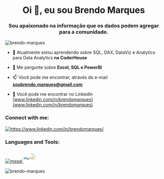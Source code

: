 <h1 align="center">Oi 👋, eu sou Brendo Marques</h1>
<h3 align="center">Sou apaixonado na informação que os dados podem agregar para a comunidade.</h3>

<p align="left"> <img src="https://komarev.com/ghpvc/?username=brendo-marques&label=Profile%20views&color=0e75b6&style=flat" alt="brendo-marques" /> </p>

- 🌱 Atualmente estou aprendendo sobre SQL, DAX, DataViz e Analytics para Data Analytics **na CoderHouse**

- 💬 Me pergunte sobre **Excel, SQL e PowerBI**

- 📫 Você pode me encontrar, através do e-mail **soubrendo.marques@gmail.com**

- 📄 Você pode me encontrar no LinkedIn [www.linkedin.com/in/brendomarques](www.linkedin.com/in/brendomarques)

<h3 align="left">Connect with me:</h3>
<p align="left">
<a href="https://linkedin.com/in/https://www.linkedin.com/in/brendomarques/" target="blank"><img align="center" src="https://raw.githubusercontent.com/rahuldkjain/github-profile-readme-generator/master/src/images/icons/Social/linked-in-alt.svg" alt="https://www.linkedin.com/in/brendomarques/" height="30" width="40" /></a>
</p>

<h3 align="left">Languages and Tools:</h3>
<p align="left"> <a href="https://www.microsoft.com/en-us/sql-server" target="_blank" rel="noreferrer"> <img src="https://www.svgrepo.com/show/303229/microsoft-sql-server-logo.svg" alt="mssql" width="40" height="40"/> </a> <a href="https://www.mysql.com/" target="_blank" rel="noreferrer"> <img src="https://raw.githubusercontent.com/devicons/devicon/master/icons/mysql/mysql-original-wordmark.svg" alt="mysql" width="40" height="40"/> </a> </p>

<p><img align="center" src="https://github-readme-stats.vercel.app/api/top-langs?username=brendo-marques&show_icons=true&locale=en&layout=compact" alt="brendo-marques" /></p>
